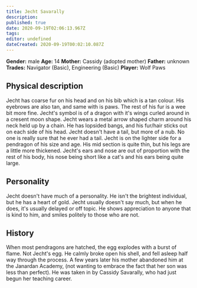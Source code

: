 ```yaml
---
title: Jecht Savarally
description: 
published: true
date: 2020-09-19T02:06:13.967Z
tags: 
editor: undefined
dateCreated: 2020-09-19T00:02:10.087Z
---
```


**Gender:** male
**Age:** 14
**Mother:** Cassidy (adopted mother)
**Father:** unknown
**Trades:** Navigator (Basic), Engineering (Basic)
**Player:** Wolf Paws

## Physical description

Jecht has coarse fur on his head and on his bib which is a tan colour. His eyebrows are also tan, and same with is paws. The rest of his fur is a wee bit more fine. Jecht's symbol is of a dragon with it's wings curled around in a cresent moon shape. Jecht wears a metal arrow shaped charm around his neck held up by a chain. He has lopsided bangs, and his fur/hair sticks out on each side of his head. Jecht doesn't have a tail, but more of a nub. No one is really sure that he ever had a tail. Jecht is on the lighter side for a pendragon of his size and age. His mid section is quite thin, but his legs are a little more thickened. Jecht's ears and nose are out of proportion with the rest of his body, his nose being short like a cat's and his ears being quite large.

## Personality

Jecht doesn't have much of a personality. He isn't the brightest individual, but he has a heart of gold. Jecht usually doesn't say much, but when he does, it's usually delayed or off topic. He shows appreciation to anyone that is kind to him, and smiles politely to those who are not.

## History

When most pendragons are hatched, the egg explodes with a burst of flame. Not Jecht's egg. He calmly broke open his shell, and fell asleep half way through the process. A few years later his mother abandoned him at the Janardan Academy, (not wanting to embrace the fact that her son was less than perfect). He was taken in by Cassidy Savarally, who had just begun her teaching career.